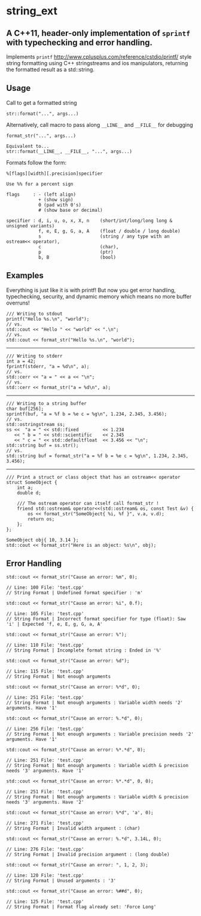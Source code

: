 # string_ext
## A C++11, header-only implementation of `sprintf` with typechecking and error handling.

Implements `printf` http://www.cplusplus.com/reference/cstdio/printf/ style string formatting using C++ stringstreams and ios manipulators, returning the formatted result as a std::string. 

## Usage

Call to get a formatted string 
	
	str::format("...", args...)
	
Alternatively, call macro to pass along `__LINE__` and `__FILE__` for debugging
	
	format_str("...", args...)

	Equivalent to...
	str::format(__LINE__, __FILE__, "...", args...)

Formats follow the form:
	
	%[flags][width][.precision]specifier 

	Use %% for a percent sign

	flags	  : - (left align)
				+ (show sign)
				0 (pad with 0's)
				# (show base or decimal) 

	specifier : d, i, u, o, x, X, n    (short/int/long/long long & unsigned variants)
				f, e, E, g, G, a, A    (float / double / long double)
				s                      (string / any type with an ostream<< operator), 
				c                      (char), 
				p                      (ptr)
	            b, B                   (bool)


## Examples

Everything is just like it is with printf! But now you get error handling, typechecking, security, and dynamic memory which means no more buffer overruns!

	/// Writing to stdout
	printf("Hello %s.\n", "world");
	// vs. 
	std::cout << "Hello " << "world" << ".\n";
	// vs.
	std::cout << format_str("Hello %s.\n", "world");

---

	/// Writing to stderr
	int a = 42;
	fprintf(stderr, "a = %d\n", a);
	// vs. 
	std::cerr << "a = " << a << "\n";
	// vs.
	std::cerr << format_str("a = %d\n", a);

---

	/// Writing to a string buffer
	char buf[256];
	sprintf(buf, "a = %f b = %e c = %g\n", 1.234, 2.345, 3.456);
	// vs.
	std::ostringstream ss;
	ss <<  "a = " << std::fixed			<< 1.234 
	   << " b = " << std::scientific	<< 2.345 
	   << " c = " << std::defaultfloat	<< 3.456 << "\n";
	std::string buf = ss.str();
	// vs.
	std::string buf = format_str("a = %f b = %e c = %g\n", 1.234, 2.345, 3.456);

---

	/// Print a struct or class object that has an ostream<< operator
	struct SomeObject {
		int a;
		double d;

		/// The ostream operator can itself call format_str !
		friend std::ostream& operator<<(std::ostream& os, const Test &v) {
			os << format_str("SomeObject{ %i, %f }", v.a, v.d);
			return os;
		};
	};
	
	SomeObject obj{ 10, 3.14 };
	std::cout << format_str("Here is an object: %s\n", obj);

## Error Handling

	std::cout << format_str("Cause an error: %m", 0);
	
	// Line: 100 File: 'test.cpp'
	// String Format | Undefined format specifier : 'm'

	std::cout << format_str("Cause an error: %i", 0.f);
	
	// Line: 105 File: 'test.cpp'
	// String Format | Incorrect format specifier for type (float): Saw 'i' | Expected 'f, e, E, g, G, a, A'
	
	std::cout << format_str("Cause an error: %");
	
	// Line: 110 File: 'test.cpp'
	// String Format | Incomplete format string : Ended in '%'

	std::cout << format_str("Cause an error: %d");
	
	// Line: 115 File: 'test.cpp'
	// String Format | Not enough arguments

	std::cout << format_str("Cause an error: %*d", 0);
	
	// Line: 251 File: 'test.cpp'
	// String Format | Not enough arguments : Variable width needs '2' arguments. Have '1'
	
	std::cout << format_str("Cause an error: %.*d", 0);
	
	// Line: 256 File: 'test.cpp'
	// String Format | Not enough arguments : Variable precision needs '2' arguments. Have '1'

	std::cout << format_str("Cause an error: %*.*d", 0);
	
	// Line: 251 File: 'test.cpp'
	// String Format | Not enough arguments : Variable width & precision needs '3' arguments. Have '1'

	std::cout << format_str("Cause an error: %*.*d", 0, 0);
	
	// Line: 251 File: 'test.cpp'
	// String Format | Not enough arguments : Variable width & precision needs '3' arguments. Have '2'

	std::cout << format_str("Cause an error: %*d", 'a', 0);
	
	// Line: 271 File: 'test.cpp'
	// String Format | Invalid width argument : (char)

	std::cout << format_str("Cause an error: %.*d", 3.14L, 0);

	// Line: 276 File: 'test.cpp'
	// String Format | Invalid precision argument : (long double)

	std::cout << format_str("Cause an error: ", 1, 2, 3);
	
	// Line: 120 File: 'test.cpp'
	// String Format | Unused arguments : '3'

	std::cout << format_str("Cause an error: %##d", 0);
	
	// Line: 125 File: 'test.cpp'
	// String Format | Format flag already set: 'Force Long'
